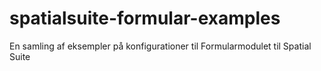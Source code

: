 # spatialsuite-formular-examples
En samling af eksempler på konfigurationer til Formularmodulet til Spatial Suite
